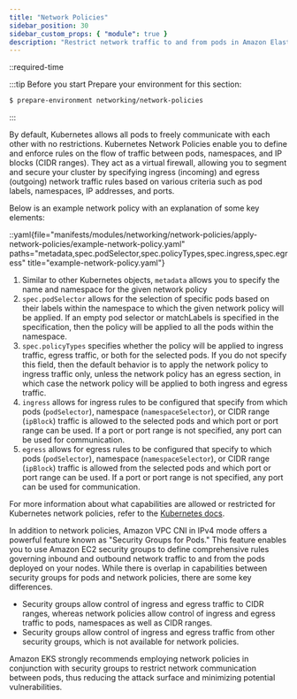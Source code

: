 ```yaml
---
title: "Network Policies"
sidebar_position: 30
sidebar_custom_props: { "module": true }
description: "Restrict network traffic to and from pods in Amazon Elastic Kubernetes Service with network policies."
---
```


::required-time

:::tip Before you start
Prepare your environment for this section:

```bash wait=30 timeout=600
$ prepare-environment networking/network-policies
```

:::

By default, Kubernetes allows all pods to freely communicate with each other with no restrictions. Kubernetes Network Policies enable you to define and enforce rules on the flow of traffic between pods, namespaces, and IP blocks (CIDR ranges). They act as a virtual firewall, allowing you to segment and secure your cluster by specifying ingress (incoming) and egress (outgoing) network traffic rules based on various criteria such as pod labels, namespaces, IP addresses, and ports.

Below is an example network policy with an explanation of some key elements:

::yaml{file="manifests/modules/networking/network-policies/apply-network-policies/example-network-policy.yaml" paths="metadata,spec.podSelector,spec.policyTypes,spec.ingress,spec.egress" title="example-network-policy.yaml"}

1. Similar to other Kubernetes objects, `metadata` allows you to specify the name and namespace for the given network policy
2. `spec.podSelector` allows for the selection of specific pods based on their labels within the namespace to which the given network policy will be applied. If an empty pod selector or matchLabels is specified in the specification, then the policy will be applied to all the pods within the namespace.
3. `spec.policyTypes` specifies whether the policy will be applied to ingress traffic, egress traffic, or both for the selected pods. If you do not specify this field, then the default behavior is to apply the network policy to ingress traffic only, unless the network policy has an egress section, in which case the network policy will be applied to both ingress and egress traffic.
4. `ingress` allows for ingress rules to be configured that specify from which pods (`podSelector`), namespace (`namespaceSelector`), or CIDR range (`ipBlock`) traffic is allowed to the selected pods and which port or port range can be used. If a port or port range is not specified, any port can be used for communication.
5. `egress` allows for egress rules to be configured that specify to which pods (`podSelector`), namespace (`namespaceSelector`), or CIDR range (`ipBlock`) traffic is allowed from the selected pods and which port or port range can be used. If a port or port range is not specified, any port can be used for communication.

For more information about what capabilities are allowed or restricted for Kubernetes network policies, refer to the [Kubernetes docs](https://kubernetes.io/docs/concepts/services-networking/network-policies/).

In addition to network policies, Amazon VPC CNI in IPv4 mode offers a powerful feature known as "Security Groups for Pods." This feature enables you to use Amazon EC2 security groups to define comprehensive rules governing inbound and outbound network traffic to and from the pods deployed on your nodes. While there is overlap in capabilities between security groups for pods and network policies, there are some key differences.

- Security groups allow control of ingress and egress traffic to CIDR ranges, whereas network policies allow control of ingress and egress traffic to pods, namespaces as well as CIDR ranges.
- Security groups allow control of ingress and egress traffic from other security groups, which is not available for network policies.

Amazon EKS strongly recommends employing network policies in conjunction with security groups to restrict network communication between pods, thus reducing the attack surface and minimizing potential vulnerabilities.
